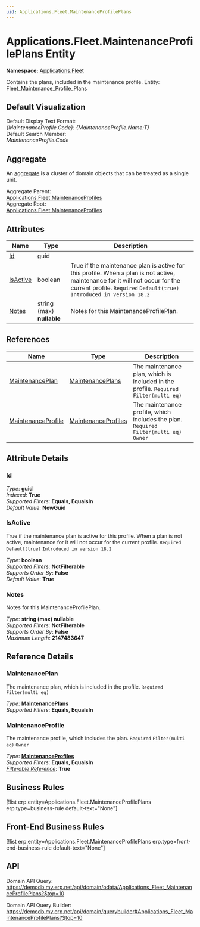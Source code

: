 ```yaml
---
uid: Applications.Fleet.MaintenanceProfilePlans
---
```

# Applications.Fleet.MaintenanceProfilePlans Entity

**Namespace:** [Applications.Fleet](Applications.Fleet.md)  

Contains the plans, included in the maintenance profile. Entity: Fleet_Maintenance_Profile_Plans

## Default Visualization
Default Display Text Format:  
_{MaintenanceProfile.Code}: {MaintenanceProfile.Name:T}_  
Default Search Member:  
_MaintenanceProfile.Code_  

## Aggregate
An [aggregate](https://docs.erp.net/tech/advanced/concepts/aggregates.html) is a cluster of domain objects that can be treated as a single unit.  

Aggregate Parent:  
[Applications.Fleet.MaintenanceProfiles](Applications.Fleet.MaintenanceProfiles.md)  
Aggregate Root:  
[Applications.Fleet.MaintenanceProfiles](Applications.Fleet.MaintenanceProfiles.md)  

## Attributes

| Name | Type | Description |
| ---- | ---- | --- |
| [Id](Applications.Fleet.MaintenanceProfilePlans.md#id) | guid |  
| [IsActive](Applications.Fleet.MaintenanceProfilePlans.md#isactive) | boolean | True if the maintenance plan is active for this profile. When a plan is not active, maintenance for it will not occur for the current profile. `Required` `Default(true)` `Introduced in version 18.2` 
| [Notes](Applications.Fleet.MaintenanceProfilePlans.md#notes) | string (max) __nullable__ | Notes for this MaintenanceProfilePlan. 

## References

| Name | Type | Description |
| ---- | ---- | --- |
| [MaintenancePlan](Applications.Fleet.MaintenanceProfilePlans.md#maintenanceplan) | [MaintenancePlans](Applications.Fleet.MaintenancePlans.md) | The maintenance plan, which is included in the profile. `Required` `Filter(multi eq)` |
| [MaintenanceProfile](Applications.Fleet.MaintenanceProfilePlans.md#maintenanceprofile) | [MaintenanceProfiles](Applications.Fleet.MaintenanceProfiles.md) | The maintenance profile, which includes the plan. `Required` `Filter(multi eq)` `Owner` |


## Attribute Details

### Id

_Type_: **guid**  
_Indexed_: **True**  
_Supported Filters_: **Equals, EqualsIn**  
_Default Value_: **NewGuid**  

### IsActive

True if the maintenance plan is active for this profile. When a plan is not active, maintenance for it will not occur for the current profile. `Required` `Default(true)` `Introduced in version 18.2`

_Type_: **boolean**  
_Supported Filters_: **NotFilterable**  
_Supports Order By_: **False**  
_Default Value_: **True**  

### Notes

Notes for this MaintenanceProfilePlan.

_Type_: **string (max) __nullable__**  
_Supported Filters_: **NotFilterable**  
_Supports Order By_: **False**  
_Maximum Length_: **2147483647**  


## Reference Details

### MaintenancePlan

The maintenance plan, which is included in the profile. `Required` `Filter(multi eq)`

_Type_: **[MaintenancePlans](Applications.Fleet.MaintenancePlans.md)**  
_Supported Filters_: **Equals, EqualsIn**  

### MaintenanceProfile

The maintenance profile, which includes the plan. `Required` `Filter(multi eq)` `Owner`

_Type_: **[MaintenanceProfiles](Applications.Fleet.MaintenanceProfiles.md)**  
_Supported Filters_: **Equals, EqualsIn**  
_[Filterable Reference](https://docs.erp.net/dev/domain-api/filterable-references.html)_: **True**  



## Business Rules

[!list erp.entity=Applications.Fleet.MaintenanceProfilePlans erp.type=business-rule default-text="None"]

## Front-End Business Rules

[!list erp.entity=Applications.Fleet.MaintenanceProfilePlans erp.type=front-end-business-rule default-text="None"]

## API

Domain API Query:
<https://demodb.my.erp.net/api/domain/odata/Applications_Fleet_MaintenanceProfilePlans?$top=10>

Domain API Query Builder:
<https://demodb.my.erp.net/api/domain/querybuilder#Applications_Fleet_MaintenanceProfilePlans?$top=10>


